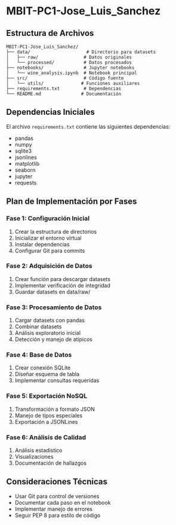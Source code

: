 # MBIT-PC1-Jose_Luis_Sanchez

## Estructura de Archivos

```
MBIT-PC1-Jose_Luis_Sanchez/
├── data/                     # Directorio para datasets
│   ├── raw/                 # Datos originales
│   └── processed/           # Datos procesados
├── notebooks/               # Jupyter notebooks
│   └── wine_analysis.ipynb  # Notebook principal
├── src/                     # Código fuente
│   └── utils/              # Funciones auxiliares
├── requirements.txt         # Dependencias
└── README.md               # Documentación
```

## Dependencias Iniciales

El archivo `requirements.txt` contiene las siguientes dependencias:

- pandas
- numpy
- sqlite3
- jsonlines
- matplotlib
- seaborn
- jupyter
- requests

## Plan de Implementación por Fases

### Fase 1: Configuración Inicial

1. Crear la estructura de directorios
2. Inicializar el entorno virtual
3. Instalar dependencias
4. Configurar Git para commits

### Fase 2: Adquisición de Datos

1. Crear función para descargar datasets
2. Implementar verificación de integridad
3. Guardar datasets en data/raw/

### Fase 3: Procesamiento de Datos

1. Cargar datasets con pandas
2. Combinar datasets
3. Análisis exploratorio inicial
4. Detección y manejo de atípicos

### Fase 4: Base de Datos

1. Crear conexión SQLite
2. Diseñar esquema de tabla
3. Implementar consultas requeridas

### Fase 5: Exportación NoSQL

1. Transformación a formato JSON
2. Manejo de tipos especiales
3. Exportación a JSONLines

### Fase 6: Análisis de Calidad

1. Análisis estadístico
2. Visualizaciones
3. Documentación de hallazgos

## Consideraciones Técnicas

- Usar Git para control de versiones
- Documentar cada paso en el notebook
- Implementar manejo de errores
- Seguir PEP 8 para estilo de código
